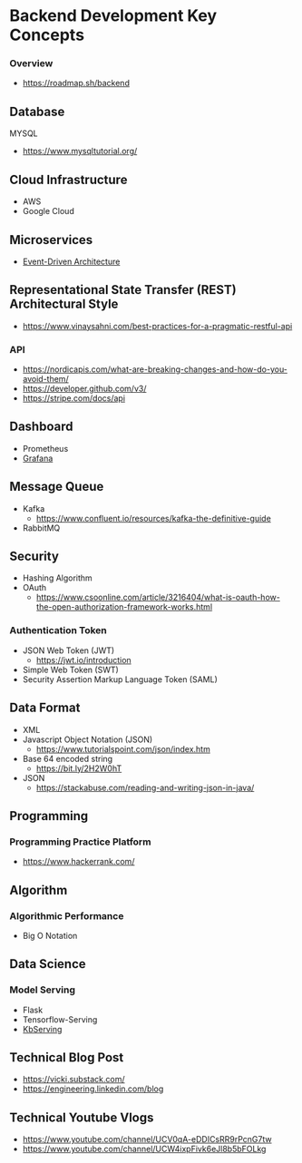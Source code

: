 # Backend Development Key Concepts

### Overview
- https://roadmap.sh/backend

## Database
MYSQL
- https://www.mysqltutorial.org/

## Cloud Infrastructure
- AWS
- Google Cloud

## Microservices
- [Event-Driven Architecture](https://aws.amazon.com/event-driven-architecture/)

## Representational State Transfer (REST) Architectural Style
- https://www.vinaysahni.com/best-practices-for-a-pragmatic-restful-api

### API
- https://nordicapis.com/what-are-breaking-changes-and-how-do-you-avoid-them/
- https://developer.github.com/v3/
- https://stripe.com/docs/api

## Dashboard
- Prometheus 
- [Grafana](https://grafana.com/tutorials/grafana-fundamentals/#1)

## Message Queue
- Kafka
  - https://www.confluent.io/resources/kafka-the-definitive-guide
- RabbitMQ

## Security 
- Hashing Algorithm
- OAuth  
  - https://www.csoonline.com/article/3216404/what-is-oauth-how-the-open-authorization-framework-works.html
### Authentication Token
- JSON Web Token (JWT)
  - https://jwt.io/introduction
- Simple Web Token (SWT)
- Security Assertion Markup Language Token (SAML)

## Data Format 
- XML
- Javascript Object Notation (JSON)
  - https://www.tutorialspoint.com/json/index.htm
- Base 64 encoded string
  - https://bit.ly/2H2W0hT
- JSON
  - https://stackabuse.com/reading-and-writing-json-in-java/

## Programming

### Programming Practice Platform
- https://www.hackerrank.com/

## Algorithm

### Algorithmic Performance
- Big O Notation


## Data Science

### Model Serving
- Flask
- Tensorflow-Serving
- [KbServing](https://www.kubeflow.org/docs/components/serving/kfserving/) 

## Technical Blog Post
- https://vicki.substack.com/
- https://engineering.linkedin.com/blog

## Technical Youtube Vlogs
- https://www.youtube.com/channel/UCV0qA-eDDICsRR9rPcnG7tw
- https://www.youtube.com/channel/UCW4ixpFivk6eJl8b5bFOLkg
